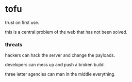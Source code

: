 # tofu

trust on first use.

this is a central problem of the web that has not been solved.

### threats

hackers can hack the server and change the payloads.

developers can mess up and push a broken build.

three letter agencies can man in the middle everything.

<Link class="bottom" to="/tosu/" text="tosu"></Link>
